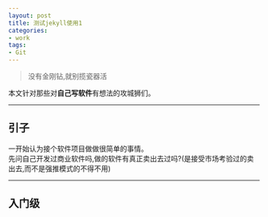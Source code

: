 ```yaml
---
layout: post
title: 测试jekyll使用1
categories:
- work
tags:
- Git
---
```



>  没有金刚钻,就别揽瓷器活

本文针对那些对**自己写软件**有想法的攻城狮们。

---------------------

## 引子
一开始认为接个软件项目做做很简单的事情。  
先问自己开发过商业软件吗,做的软件有真正卖出去过吗?(是接受市场考验过的卖出去,而不是强推模式的不得不用)



---------------------

## 入门级
 

 